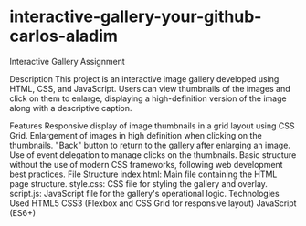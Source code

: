 # interactive-gallery-your-github-carlos-aladim
Interactive Gallery Assignment


Description
This project is an interactive image gallery developed using HTML, CSS, and JavaScript. Users can view thumbnails of the images and click on them to enlarge, displaying a high-definition version of the image along with a descriptive caption.

Features
Responsive display of image thumbnails in a grid layout using CSS Grid.
Enlargement of images in high definition when clicking on the thumbnails.
"Back" button to return to the gallery after enlarging an image.
Use of event delegation to manage clicks on the thumbnails.
Basic structure without the use of modern CSS frameworks, following web development best practices.
File Structure
index.html: Main file containing the HTML page structure.
style.css: CSS file for styling the gallery and overlay.
script.js: JavaScript file for the gallery's operational logic.
Technologies Used
HTML5
CSS3 (Flexbox and CSS Grid for responsive layout)
JavaScript (ES6+)
